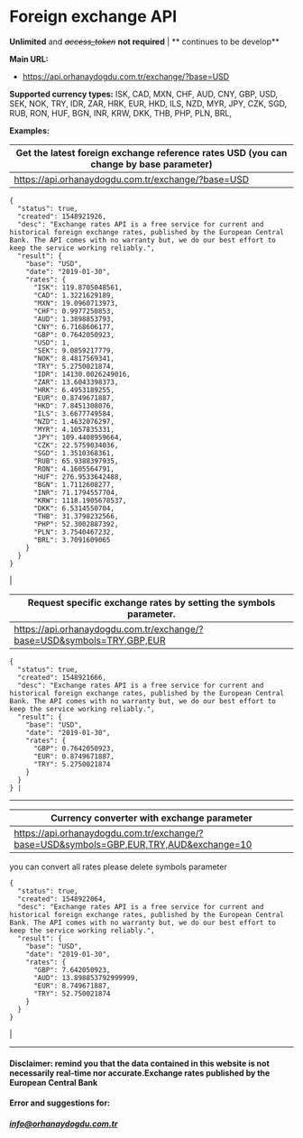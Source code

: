 # Foreign exchange API
**Unlimited** and ~~*access_token*~~ **not required** | ** continues to be develop**

**Main URL:**
- https://api.orhanaydogdu.com.tr/exchange/?base=USD

**Supported currency types:**
ISK, CAD, MXN, CHF, AUD, CNY, GBP, USD, SEK, NOK, TRY, IDR, ZAR, HRK, EUR, HKD, ILS, NZD, MYR, JPY, CZK, SGD, RUB, RON, HUF, BGN, INR, KRW, DKK, THB, PHP, PLN, BRL,

**Examples:**


|  Get the latest foreign exchange reference rates USD (you can change by base parameter) |
| ------------ |
|  https://api.orhanaydogdu.com.tr/exchange/?base=USD  


    {
      "status": true,
      "created": 1548921926,
      "desc": "Exchange rates API is a free service for current and historical foreign exchange rates, published by the European Central Bank. The API comes with no warranty but, we do our best effort to keep the service working reliably.",
      "result": {
        "base": "USD",
        "date": "2019-01-30",
        "rates": {
          "ISK": 119.8705048561,
          "CAD": 1.3221629189,
          "MXN": 19.0960713973,
          "CHF": 0.9977250853,
          "AUD": 1.3898853793,
          "CNY": 6.7168606177,
          "GBP": 0.7642050923,
          "USD": 1,
          "SEK": 9.0859217779,
          "NOK": 8.4817569341,
          "TRY": 5.2750021874,
          "IDR": 14130.0026249016,
          "ZAR": 13.6043398373,
          "HRK": 6.4953189255,
          "EUR": 0.8749671887,
          "HKD": 7.8451308076,
          "ILS": 3.6677749584,
          "NZD": 1.4632076297,
          "MYR": 4.1057835331,
          "JPY": 109.4408959664,
          "CZK": 22.5759034036,
          "SGD": 1.3510368361,
          "RUB": 65.9388397935,
          "RON": 4.1605564791,
          "HUF": 276.9533642488,
          "BGN": 1.7112608277,
          "INR": 71.1794557704,
          "KRW": 1118.1905678537,
          "DKK": 6.5314550704,
          "THB": 31.3798232566,
          "PHP": 52.3002887392,
          "PLN": 3.7540467232,
          "BRL": 3.7091609065
        }
      }
    }
|

| Request specific exchange rates by setting the symbols parameter. |
| ------------ |
| https://api.orhanaydogdu.com.tr/exchange/?base=USD&symbols=TRY,GBP,EUR 

    {
      "status": true,
      "created": 1548921666,
      "desc": "Exchange rates API is a free service for current and historical foreign exchange rates, published by the European Central Bank. The API comes with no warranty but, we do our best effort to keep the service working reliably.",
      "result": {
        "base": "USD",
        "date": "2019-01-30",
        "rates": {
          "GBP": 0.7642050923,
          "EUR": 0.8749671887,
          "TRY": 5.2750021874
        }
      }
    } |


------------

|  Currency converter with exchange parameter  |
| ------------ |
| https://api.orhanaydogdu.com.tr/exchange/?base=USD&symbols=GBP,EUR,TRY,AUD&exchange=10
you can convert all rates please delete symbols parameter

    {
      "status": true,
      "created": 1548922064,
      "desc": "Exchange rates API is a free service for current and historical foreign exchange rates, published by the European Central Bank. The API comes with no warranty but, we do our best effort to keep the service working reliably.",
      "result": {
        "base": "USD",
        "date": "2019-01-30",
        "rates": {
          "GBP": 7.642050923,
          "AUD": 13.898853792999999,
          "EUR": 8.749671887,
          "TRY": 52.750021874
        }
      }
    }
|

------------

#### Disclaimer:  remind you that the data contained in this website is not necessarily real-time nor accurate.Exchange rates published by the European Central Bank

#### **Error and suggestions for:**
##### info@orhanaydogdu.com.tr
